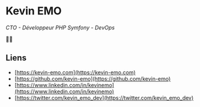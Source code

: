 # Kevin EMO

*CTO - Développeur PHP Symfony - DevOps*

🐘💨

## Liens

* [https://kevin-emo.com](https://kevin-emo.com)
* [https://github.com/kevin-emo](https://github.com/kevin-emo)
* [https://www.linkedin.com/in/kevinemo](https://www.linkedin.com/in/kevinemo)
* [https://twitter.com/kevin_emo_dev](https://twitter.com/kevin_emo_dev)
